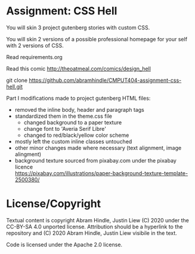 Assignment: CSS Hell
====================

You will skin 3 project gutenberg stories with custom CSS.

You will skin 2 versions of a possible professional homepage for your
self with 2 versions of CSS.

Read requirements.org

Read this comic http://theoatmeal.com/comics/design_hell

git clone https://github.com/abramhindle/CMPUT404-assignment-css-hell.git

Part I
modifications made to project gutenberg HTML files:<br>
- removed the inline body, header and paragraph tags
- standardized them in the theme.css file
    - changed background to a paper texture
    - change font to 'Averia Serif Libre'
    - changed to red/black/yellow color scheme
- mostly left the custom inline classes untouched
- other minor changes made where necessary (text alignment, image alingment)
- background texture sourced from pixabay.com under the pixabay licence <br>
https://pixabay.com/illustrations/paper-background-texture-template-2500380/

License/Copyright
=================

Textual content is copyright Abram Hindle, Justin Liew (C) 2020 under the CC-BY-SA
4.0 unported license. Attribution should be a hyperlink to the
repository and (C) 2020 Abram Hindle, Justin Liew visibile in the text.

Code is licensed under the Apache 2.0 license.


